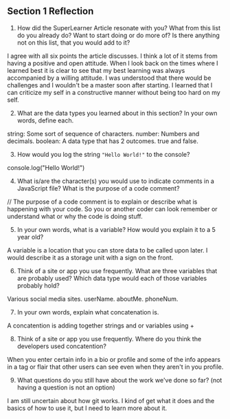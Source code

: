 ## Section 1 Reflection

1. How did the SuperLearner Article resonate with you? What from this list do you already do? Want to start doing or do more of? Is there anything not on this list, that you would add to it?

I agree with all six points the article discusses.  I think a lot of it stems from having a positive and open attitude.  When I look back on the times where I learned best it is clear to see that my best learning was always
accompanied by a willing attitude.  I was understood that there would be challenges and I wouldn't be a master
soon after starting.  I learned that I can criticize my self in a constructive manner without being too hard on my
self.

2. What are the data types you learned about in this section? In your own words, define each.

string: Some sort of sequence of characters.
number: Numbers and decimals.
boolean: A data type that has 2 outcomes.  true and false.

3. How would you log the string `"Hello World!"` to the console?

console.log("Hello World!")

4. What is/are the character(s) you would use to indicate comments in a JavaScript file? What is the purpose of a code comment?

// The purpose of a code comment is to explain or describe what is happening with your code.  So you or another coder can look remember or understand what or why the code is doing stuff.

5. In your own words, what is a variable? How would you explain it to a 5 year old?

A variable is a location that you can store data to be called upon later.  I would describe it as a storage unit with a sign on the front.

6. Think of a site or app you use frequently. What are three variables that are probably used? Which data type would each of those variables probably hold?

Various social media sites.
userName.  aboutMe.  phoneNum.

7. In your own words, explain what concatenation is.

A concatention is adding together strings and or variables using +

8. Think of a site or app you use frequently. Where do you think the developers used concatention?

When you enter certain info in a bio or profile and some of the info appears in a tag or flair that other users can see even when they aren't in you profile.

9. What questions do you still have about the work we've done so far? (not having a question is not an option)

I am still uncertain about how git works.  I kind of get what it does and the basics of how to use it, but I need to learn more about it.
